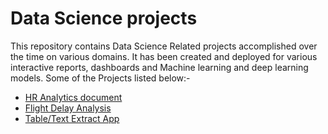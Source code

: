 # Data Science projects
This repository contains Data Science Related projects accomplished over the time on various domains. It has been created and deployed for various interactive reports, dashboards and Machine learning and deep learning  models. Some of the Projects listed below:-

* [HR Analytics document](https://anushreesoulpageit.shinyapps.io/HR_Analytics/)
* [Flight Delay Analysis](https://anushreesoulpageit.shinyapps.io/shiny/)
* [Table/Text Extract App](https://anushreetomar.shinyapps.io/Table_Text_Extract_App/)
